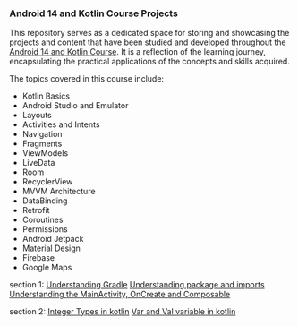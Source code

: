 ### Android 14 and Kotlin Course Projects
This repository serves as a dedicated space for storing and showcasing the projects and content that have been studied and developed throughout the [Android 14 and Kotlin Course](https://www.udemy.com/course-dashboard-redirect/?course_id=2642574). It is a reflection of the learning journey, encapsulating the practical applications of the concepts and skills acquired.

The topics covered in this course include:
- Kotlin Basics
- Android Studio and Emulator
- Layouts
- Activities and Intents
- Navigation
- Fragments
- ViewModels
- LiveData
- Room
- RecyclerView
- MVVM Architecture
- DataBinding
- Retrofit
- Coroutines
- Permissions
- Android Jetpack
- Material Design
- Firebase
- Google Maps

section 1:
[Understanding Gradle](READMES/understandingGradle.md)
[Understanding package and imports](READMES/understanding_package_and_import.md)
[Understanding the MainActivity, OnCreate and Composable](READMES/Understanding_MainActivity_OnCreate_Composable.md)

section 2:
[Integer Types in kotlin](READMES/Basic_types_kotlin.md)
[Var and Val variable in kotlin](READMES/variables_var_and_val_in_kotlin.md)